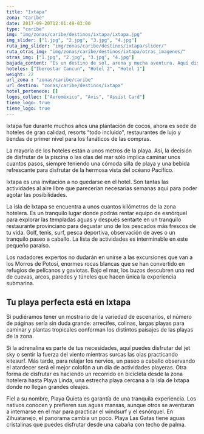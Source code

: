 ```yaml
---
title: "Ixtapa"
zona: "Caribe"
date: 2017-09-20T12:01:48-03:00
type: "caribe"
img: "img/zonas/caribe/destinos/ixtapa/ixtapa.jpg"
img_slider: ["1.jpg", "2.jpg", "3.jpg", "4.jpg"]
ruta_img_slider: "img/zonas/caribe/destinos/ixtapa/slider/"
ruta_otras_img: "img/zonas/caribe/destinos/ixtapa/otras_imagenes/"
otras_img: ["1.jpg", "2.jpg", "3.jpg", "4.jpg"]
bajada_content: "Es un destino de sol, arena y mucha aventura. Aquí disfrutarás de naturaleza inigualable y de gente sencilla con gusto por la calidad de vida. Sus costas fueron desde hace siglos lugar de recreo y descanso de monarcas tarascos (Caltzonzin, “el que gobierna incontables cosas”) y en la actualidad es sede de originales proyectos de ecoturismo, gastronomía, arte y servicios para el viajero. Con alma de pescador, cuerpo labrado por el mar e ideas que provienen de todo el mundo, Ixtapa es un gran destino para convivir con la naturaleza."
hoteles: ["Iberostar Cancun", "Hotel 2", "Hotel 1"]
weight: 22
url_zona : "zonas/caribe/caribe"
url_destino: "zonas/caribe/destinos/ixtapa"
hotel_pertenece: []
logos_collec: ["Aeroméxico", "Avis", "Assist Card"]
tiene_logo: true
tiene_logo: true
---
```

Ixtapa fue durante muchos años una plantación de cocos, ahora es sede de hoteles de gran calidad, resorts “todo incluido”, restaurantes de lujo y tiendas de primer nivel para los fanáticos de las compras.

La mayoría de los hoteles están a unos metros de la playa. Así, la decisión de disfrutar de la piscina o las olas del mar sólo implica caminar unos cuantos pasos, siempre teniendo una cómoda silla de playa y una bebida refrescante para disfrutar de la hermosa vista del océano Pacífico.

Ixtapa es una invitación a no quedarse en el hotel. Son tantas las actividades al aire libre que parecerían necesarias semanas aquí para poder agotar las posibilidades.

La isla de Ixtapa se encuentra a unos cuantos kilómetros de la zona hotelera. Es un tranquilo lugar donde podrás rentar equipo de esnórquel para explorar las templadas aguas y después sentarte en un tranquilo restaurante provinciano para degustar uno de los pescados más frescos de tu vida. Golf, tenis, surf, pesca deportiva, observación de aves o un tranquilo paseo a caballo. La lista de actividades es interminable en este pequeño paraíso.

Los nadadores expertos no dudarán en unirse a las excursiones que van a los Morros de Potosí, enormes rocas blancas que se han convertido en refugios de pelícanos y gaviotas. Bajo el mar, los buzos descubren una red de cuevas, arcos, paredes y túneles que hacen única la experiencia submarina.

## Tu playa perfecta está en Ixtapa

Si pudiéramos tener un mostrario de la variedad de escenarios, el número de páginas sería sin duda grande: arrecifes, colinas, largas playas para caminar y plantas tropicales conforman los distintos paisajes de las playas de la zona.

Si la adrenalina es parte de tus necesidades, aquí puedes disfrutar del jet sky o sentir la fuerza del viento mientras surcas las olas practicando kitesurf. Más tarde, para relajar los nervios, un paseo a caballo observando el atardecer será el mejor colofón a un día de actividades playeras. Otra forma de disfrutar es haciendo un recorrido en bicicleta desde la zona hotelera hasta Playa Linda, una estrecha playa cercana a la isla de Ixtapa donde no llegan grandes oleajes.

Fiel a su nombre, Playa Quieta es garantía de una tranquila experiencia. Los nativos conocen y prefieren sus aguas mansas, aunque otros se aventuran a internarse en el mar para practicar el windsurf y el esnórquel. En Zihuatanejo, el panorama cambia un poco. Playa Las Gatas tiene aguas cristalinas que puedes disfrutar desde una cabaña con techo de palma.
